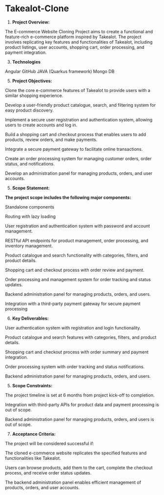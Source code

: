 # Takealot-Clone

1. **Project Overview:**
   
The E-commerce Website Cloning Project aims to create a functional and feature-rich e-commerce platform inspired by Takealot. The project involves replicating key features and functionalities of Takealot, including product listings, user accounts, shopping cart, order processing, and payment integration.

3. **Technologies**
   
Angular
GitHub
JAVA (Quarkus framework)
Mongo DB

5. **Project Objectives:**
   
Clone the core e-commerce features of Takealot to provide users with a similar shopping experience.

Develop a user-friendly product catalogue, search, and filtering system for easy product discovery.

Implement a secure user registration and authentication system, allowing users to create accounts and log in.

Build a shopping cart and checkout process that enables users to add products, review orders, and make payments.

Integrate a secure payment gateway to facilitate online transactions.

Create an order processing system for managing customer orders, order status, and notifications.

Develop an administration panel for managing products, orders, and user accounts.

5. **Scope Statement:**
   
**The project scope includes the following major components:**

Standalone components

Routing with lazy loading 

User registration and authentication system with password and account management.

RESTful API endpoints for product management, order processing, and inventory management.

Product catalogue and search functionality with categories, filters, and product details.

Shopping cart and checkout process with order review and payment.

Order processing and management system for order tracking and status updates.

Backend administration panel for managing products, orders, and users.

Integration with a third-party payment gateway for secure payment processing

6. **Key Deliverables:**

User authentication system with registration and login functionality.

Product catalogue and search features with categories, filters, and product details.

Shopping cart and checkout process with order summary and payment integration.

Order processing system with order tracking and status notifications.

Backend administration panel for managing products, orders, and users.

5. **Scope Constraints:**
   
The project timeline is set at 6 months from project kick-off to completion.

Integration with third-party APIs for product data and payment processing is out of scope.

Backend administration panel for managing products, orders, and users is out of scope.

7. **Acceptance Criteria:**
   
The project will be considered successful if:

The cloned e-commerce website replicates the specified features and functionalities like Takealot.

Users can browse products, add them to the cart, complete the checkout process, and receive order status updates.

The backend administration panel enables efficient management of products, orders, and user accounts.


